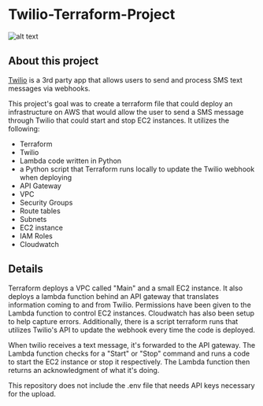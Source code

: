 # Twilio-Terraform-Project
![alt text](https://github.com/Jurgis325/Twilio-Terraform-Project/blob/main/Twilio_Terraform%20Project(1).png?raw=true)

## About this project
[Twilio](https://www.twilio.com/) is a 3rd party app that allows users to send and process SMS text messages via webhooks.  

This project's goal was to create a terraform file that could deploy an infrastructure on AWS that would allow the user to send a SMS message through Twilio that could start and stop EC2 instances.  It utilizes the following:
- Terraform
- Twilio
- Lambda code written in Python
- a Python script that Terraform runs locally to update the Twilio webhook when deploying
- API Gateway
- VPC
- Security Groups
- Route tables
- Subnets
- EC2 instance
- IAM Roles
- Cloudwatch

## Details
Terraform deploys a VPC called "Main" and a small EC2 instance.  It also deploys a lambda function behind an API gateway that translates information coming to and from Twilio.  Permissions have been given to the Lambda function to control EC2 instances.  Cloudwatch has also been setup to help capture errors. Additionally, there is a script terraform runs that utilizes Twilio's API to update the webhook every time the code is deployed.

When twilio receives a text message, it's forwarded to the API gateway.  The Lambda function checks for a "Start" or "Stop" command and runs a code to start the EC2 instance or stop it respectively.  The Lambda function then returns an acknowledgment of what it's doing.  

This repository does not include the .env file that needs API keys necessary for the upload.
